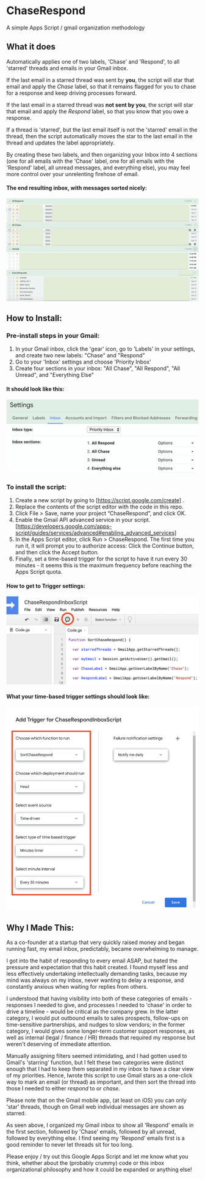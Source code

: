 # ChaseRespond
A simple Apps Script / gmail organization methodology

## What it does
Automatically applies one of two labels, 'Chase' and 'Respond', to all 'starred' threads and emails in your Gmail inbox.

If the last email in a starred thread was sent by **you**, the script will star that email and apply the *Chase* label, so that it remains flagged for you to chase for a response and keep driving processes forward.

If the last email in a starred thread was **not sent by you**, the script will star that email and apply the *Respond* label, so that you know that you owe a response.

If a thread is 'starred', but the last email itself is not the 'starred' email in the thread, then the script automatically moves the star to the last email in the thread and updates the label appropriately.

By creating these two labels, and then organizing your Inbox into 4 sections (one for all emails with the 'Chase' label, one for all emails with the 'Respond' label, all unread messages, and everything else), you may feel more control over your unrelenting firehose of email.

#### The end resulting inbox, with messages sorted nicely: ####

![ChaseRespond Inbox](/ChaseRespondInboxScreenshot.png?raw=true "Example Screenshot")

## How to Install:

### Pre-install steps in your Gmail: ###
1) In your Gmail inbox, click the 'gear' icon, go to 'Labels' in your settings, and create two new labels: "Chase" and "Respond"
2) Go to your 'Inbox' settings and choose 'Priority Inbox'
3) Create four sections in your inbox: "All Chase", "All Respond", "All Unread", and "Everything Else"

#### It should look like this: ####

![Inbox setting screenshot](/PriorityInbox4SectionFinalScreenshot.png?raw=true "Final Inbox Section Setup")


### To install the script: ###

1) Create a new script by going to [https://script.google.com/create] .
2) Replace the contents of the script editor with the code in this repo.
3) Click File > Save, name your project “ChaseRespond”, and click OK.
4) Enable the Gmail API advanced service in your script. [https://developers.google.com/apps-script/guides/services/advanced#enabling_advanced_services]
5) In the Apps Script editor, click Run > ChaseRespond. The first time you run it, it will prompt you to authorize access: Click the Continue button, and then click the Accept button.
6) Finally, set a time-based trigger for the script to have it run every 30 minutes - it seems this is the maximum frequency before reaching the Apps Script quota.

#### How to get to Trigger settings: ####

![Trigger button location](/TimeTriggerButtonScreenshot.png?raw=true "Trigger button")

#### What your time-based trigger settings should look like: ####

![Time trigger settings](/TimeBasedTriggerSetupScreenshot.png?raw=true "Time trigger settings")

## Why I Made This:
As a co-founder at a startup that very quickly raised money and began running fast, my email inbox, predictably, became overwhelming to manage. 

I got into the habit of responding to every email ASAP, but hated the pressure and expectation that this habit created. I found myself less and less effectively undertaking intellectually demanding tasks, because my mind was always on my inbox, never wanting to delay a response, and constantly anxious when waiting for replies from others.

I understood that having visibility into both of these categories of emails - responses I needed to give, and processes I needed to 'chase' in order to drive a timeline - would be critical as the company grew. In the latter category, I would put outbound emails to sales prospects, follow-ups on time-sensitive partnerships, and nudges to slow vendors; in the former category, I would gives some longer-term customer support responses, as well as internal (legal / finance / HR) threads that required my response but weren't deserving of immediate attention. 

Manually assigning filters seemed intimidating, and I had gotten used to Gmail's 'starring' function, but I felt these two categories were distinct enough that I had to keep them separated in my inbox to have a clear view of my priorities. Hence, Iwrote this script to use Gmail stars as a one-click way to mark an email (or thread) as important, and then sort the thread into those I needed to either *respond* to or *chase*. 

Please note that on the Gmail mobile app, (at least on iOS) you can only 'star' threads, though on Gmail web individual messages are shown as starred.

As seen above, I organized my Gmail inbox to show all 'Respond' emails in the first section, followed by 'Chase' emails, followed by all unread, followed by everything else. I find seeing my 'Respond' emails first is a good reminder to never let threads sit for too long.

Please enjoy / try out this Google Apps Script and let me know what you think, whether about the (probably crummy) code or this inbox organizational philosophy and how it could be expanded or anything else!
